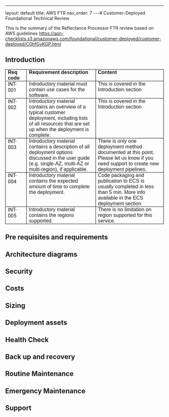 ---
layout: default
title: AWS FTR
nav_order: 7
---# Customer-Deployed Foundational Technical Review

This is the summary of the Reflectance Processor FTR review based on AWS guidelines https://apn-checklists.s3.amazonaws.com/foundational/customer-deployed/customer-deployed/C0hfGvKGP.html

## Introduction

<table style="border-collapse:collapse;border:none;">
    <tbody>
        <tr>
            <td style="width: 71.8pt;border: 1pt solid windowtext;padding: 0in 5.4pt;height: 22pt;vertical-align: top;">
                <p style='margin-top:0in;margin-right:0in;margin-bottom:0in;margin-left:0in;line-height:normal;font-size:16px;font-family:"Aptos",sans-serif;'><strong>Req code</strong></p>
            </td>
            <td style="width: 395.7pt;border-top: 1pt solid windowtext;border-right: 1pt solid windowtext;border-bottom: 1pt solid windowtext;border-image: initial;border-left: none;padding: 0in 5.4pt;height: 22pt;vertical-align: top;">
                <p style='margin-top:0in;margin-right:0in;margin-bottom:0in;margin-left:0in;line-height:normal;font-size:16px;font-family:"Aptos",sans-serif;'><strong>Requirement description</strong></p>
            </td>
            <td style="width: 409.2pt;border-top: 1pt solid windowtext;border-right: 1pt solid windowtext;border-bottom: 1pt solid windowtext;border-image: initial;border-left: none;padding: 0in 5.4pt;height: 22pt;vertical-align: top;">
                <p style='margin-top:0in;margin-right:0in;margin-bottom:0in;margin-left:0in;line-height:normal;font-size:16px;font-family:"Aptos",sans-serif;'><strong>Content</strong></p>
            </td>
        </tr>
        <tr>
            <td style="width: 71.8pt;border-right: 1pt solid windowtext;border-bottom: 1pt solid windowtext;border-left: 1pt solid windowtext;border-image: initial;border-top: none;padding: 0in 5.4pt;vertical-align: top;">
                <p style='margin-top:0in;margin-right:0in;margin-bottom:8.0pt;margin-left:0in;line-height:normal;font-size:16px;font-family:"Aptos",sans-serif;background:white;'><span style="font-family:Roboto;color:#16191F;">INT-001</span></p>
            </td>
            <td style="width: 395.7pt;border-top: none;border-left: none;border-bottom: 1pt solid windowtext;border-right: 1pt solid windowtext;padding: 0in 5.4pt;vertical-align: top;">
                <p style='margin-top:0in;margin-right:0in;margin-bottom:0in;margin-left:0in;line-height:normal;font-size:16px;font-family:"Aptos",sans-serif;'>Introductory material must contain use cases for the software.</p>
            </td>
            <td style="width: 409.2pt;border-top: none;border-left: none;border-bottom: 1pt solid windowtext;border-right: 1pt solid windowtext;padding: 0in 5.4pt;vertical-align: top;">
                <p style='margin-top:0in;margin-right:0in;margin-bottom:0in;margin-left:0in;line-height:normal;font-size:16px;font-family:"Aptos",sans-serif;'>This is covered in the Introduction section</p>
            </td>
        </tr>
        <tr>
            <td style="width: 71.8pt;border-right: 1pt solid windowtext;border-bottom: 1pt solid windowtext;border-left: 1pt solid windowtext;border-image: initial;border-top: none;padding: 0in 5.4pt;vertical-align: top;">
                <p style='margin-top:0in;margin-right:0in;margin-bottom:0in;margin-left:0in;line-height:normal;font-size:16px;font-family:"Aptos",sans-serif;'><span style="font-family:Roboto;color:#16191F;">INT-002</span></p>
            </td>
            <td style="width: 395.7pt;border-top: none;border-left: none;border-bottom: 1pt solid windowtext;border-right: 1pt solid windowtext;padding: 0in 5.4pt;vertical-align: top;">
                <p style='margin-top:0in;margin-right:0in;margin-bottom:0in;margin-left:0in;line-height:normal;font-size:16px;font-family:"Aptos",sans-serif;'>Introductory material contains an overview of a typical customer deployment, including lists of all resources that are set up when the deployment is complete.</p>
            </td>
            <td style="width: 409.2pt;border-top: none;border-left: none;border-bottom: 1pt solid windowtext;border-right: 1pt solid windowtext;padding: 0in 5.4pt;vertical-align: top;">
                <p style='margin-top:0in;margin-right:0in;margin-bottom:0in;margin-left:0in;line-height:normal;font-size:16px;font-family:"Aptos",sans-serif;'>This is covered in the Introduction section</p>
            </td>
        </tr>
        <tr>
            <td style="width: 71.8pt;border-right: 1pt solid windowtext;border-bottom: 1pt solid windowtext;border-left: 1pt solid windowtext;border-image: initial;border-top: none;padding: 0in 5.4pt;vertical-align: top;">
                <p style='margin-top:0in;margin-right:0in;margin-bottom:0in;margin-left:0in;line-height:normal;font-size:16px;font-family:"Aptos",sans-serif;'><span style="font-family:Roboto;color:#16191F;">INT-003</span></p>
            </td>
            <td style="width: 395.7pt;border-top: none;border-left: none;border-bottom: 1pt solid windowtext;border-right: 1pt solid windowtext;padding: 0in 5.4pt;vertical-align: top;">
                <p style='margin-top:0in;margin-right:0in;margin-bottom:0in;margin-left:0in;line-height:normal;font-size:16px;font-family:"Aptos",sans-serif;'>Introductory material contains a description of all deployment options discussed in the user guide (e.g. single-AZ, multi-AZ or multi-region), if applicable.</p>
            </td>
            <td style="width: 409.2pt;border-top: none;border-left: none;border-bottom: 1pt solid windowtext;border-right: 1pt solid windowtext;padding: 0in 5.4pt;vertical-align: top;">
                <p style='margin-top:0in;margin-right:0in;margin-bottom:0in;margin-left:0in;line-height:normal;font-size:16px;font-family:"Aptos",sans-serif;'>There is only one deployment method documented at this point. Please let us know if you need support to create new deployment pipelines.</p>
            </td>
        </tr>
        <tr>
            <td style="width: 71.8pt;border-right: 1pt solid windowtext;border-bottom: 1pt solid windowtext;border-left: 1pt solid windowtext;border-image: initial;border-top: none;padding: 0in 5.4pt;vertical-align: top;">
                <p style='margin-top:0in;margin-right:0in;margin-bottom:0in;margin-left:0in;line-height:normal;font-size:16px;font-family:"Aptos",sans-serif;'><span style="font-family:Roboto;color:#16191F;">INT-004</span></p>
            </td>
            <td style="width: 395.7pt;border-top: none;border-left: none;border-bottom: 1pt solid windowtext;border-right: 1pt solid windowtext;padding: 0in 5.4pt;vertical-align: top;">
                <p style='margin-top:0in;margin-right:0in;margin-bottom:0in;margin-left:0in;line-height:normal;font-size:16px;font-family:"Aptos",sans-serif;'>Introductory material contains the expected amount of time to complete the deployment.</p>
            </td>
            <td style="width: 409.2pt;border-top: none;border-left: none;border-bottom: 1pt solid windowtext;border-right: 1pt solid windowtext;padding: 0in 5.4pt;vertical-align: top;">
                <p style='margin-top:0in;margin-right:0in;margin-bottom:0in;margin-left:0in;line-height:normal;font-size:16px;font-family:"Aptos",sans-serif;'>Code packaging and publication to ECS is usually completed in less than 5 min. More info available in the ECS deployment section</p>
            </td>
        </tr>
        <tr>
            <td style="width: 71.8pt;border-right: 1pt solid windowtext;border-bottom: 1pt solid windowtext;border-left: 1pt solid windowtext;border-image: initial;border-top: none;padding: 0in 5.4pt;vertical-align: top;">
                <p style='margin-top:0in;margin-right:0in;margin-bottom:0in;margin-left:0in;line-height:normal;font-size:16px;font-family:"Aptos",sans-serif;'><span style="font-family:Roboto;color:#16191F;">INT-005</span></p>
            </td>
            <td style="width: 395.7pt;border-top: none;border-left: none;border-bottom: 1pt solid windowtext;border-right: 1pt solid windowtext;padding: 0in 5.4pt;vertical-align: top;">
                <p style='margin-top:0in;margin-right:0in;margin-bottom:0in;margin-left:0in;line-height:normal;font-size:16px;font-family:"Aptos",sans-serif;'>Introductory material contains the regions supported.</p>
            </td>
            <td style="width: 409.2pt;border-top: none;border-left: none;border-bottom: 1pt solid windowtext;border-right: 1pt solid windowtext;padding: 0in 5.4pt;vertical-align: top;">
                <p style='margin-top:0in;margin-right:0in;margin-bottom:0in;margin-left:0in;line-height:normal;font-size:16px;font-family:"Aptos",sans-serif;'>There is no limitation on region supported for this service.</p>
            </td>
        </tr>
    </tbody>
</table>

## Pre requisites and requirements


## Architecture diagrams


## Security




## Costs



## Sizing

## Deployment assets

## Health Check

## Back up and recovery
  
## Routine Maintenance  


## Emergency Maintenance

## Support